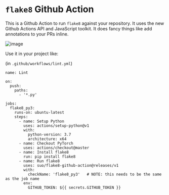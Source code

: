 # `flake8` Github Action

This is a Github Action to run `flake8` against your repository. It uses the new Github Actions API and JavaScript toolkit. It does fancy things like add annotations to your PRs inline.

![image](docs/image.png)

Use it in your project like:

(in `.github/workflows/lint.yml`)
```
name: Lint

on:
  push:
    paths:
      - '*.py'

jobs:
  flake8_py3:
    runs-on: ubuntu-latest
    steps:
      - name: Setup Python
        uses: actions/setup-python@v1
        with:
          python-version: 3.7
          architecture: x64
      - name: Checkout PyTorch
        uses: actions/checkout@master
      - name: Install flake8
        run: pip install flake8
      - name: Run flake8
        uses: suo/flake8-github-action@releases/v1
        with:
          checkName: 'flake8_py3'   # NOTE: this needs to be the same as the job name
        env:
          GITHUB_TOKEN: ${{ secrets.GITHUB_TOKEN }}
```
